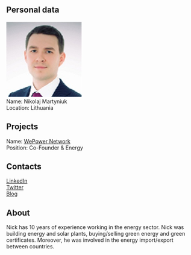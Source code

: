 ## Personal data
![nikolaj martyniuk photo](photo/nikolaj_martyniuk.jpg)  
Name:   Nikolaj Martyniuk  
Location: Lithuania  
## Projects 
Name: [WePower Network](../projects/wepower_network.md)  
Position: Co-Founder & Energy   
## Contacts
[LinkedIn](https://www.linkedin.com/in/nikolaj-martyniuk-7b007a9/)    
[Twitter](https://twitter.com/nikver)  
[Blog](https://medium.com/@Nikver)
## About
Nick has 10 years of experience working in the energy sector. Nick was building energy and solar plants, buying/selling green energy and green certificates. Moreover, he was involved in the energy import/export between countries.
